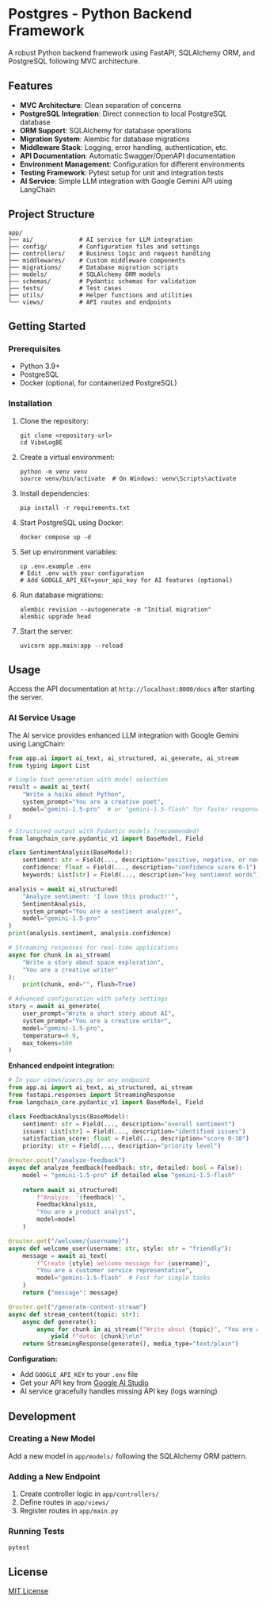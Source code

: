 # Postgres - Python Backend Framework

A robust Python backend framework using FastAPI, SQLAlchemy ORM, and PostgreSQL following MVC architecture.

## Features

- **MVC Architecture**: Clean separation of concerns
- **PostgreSQL Integration**: Direct connection to local PostgreSQL database
- **ORM Support**: SQLAlchemy for database operations
- **Migration System**: Alembic for database migrations
- **Middleware Stack**: Logging, error handling, authentication, etc.
- **API Documentation**: Automatic Swagger/OpenAPI documentation
- **Environment Management**: Configuration for different environments
- **Testing Framework**: Pytest setup for unit and integration tests
- **AI Service**: Simple LLM integration with Google Gemini API using LangChain

## Project Structure

```
app/
├── ai/             # AI service for LLM integration
├── config/         # Configuration files and settings
├── controllers/    # Business logic and request handling
├── middlewares/    # Custom middleware components
├── migrations/     # Database migration scripts
├── models/         # SQLAlchemy ORM models
├── schemas/        # Pydantic schemas for validation
├── tests/          # Test cases
├── utils/          # Helper functions and utilities
└── views/          # API routes and endpoints
```

## Getting Started

### Prerequisites

- Python 3.9+
- PostgreSQL
- Docker (optional, for containerized PostgreSQL)

### Installation

1. Clone the repository:

   ```
   git clone <repository-url>
   cd VibeLogBE
   ```

2. Create a virtual environment:

   ```
   python -m venv venv
   source venv/bin/activate  # On Windows: venv\Scripts\activate
   ```

3. Install dependencies:

   ```
   pip install -r requirements.txt
   ```

4. Start PostgreSQL using Docker:

   ```
   docker compose up -d
   ```

5. Set up environment variables:

   ```
   cp .env.example .env
   # Edit .env with your configuration
   # Add GOOGLE_API_KEY=your_api_key for AI features (optional)
   ```

6. Run database migrations:

   ```
   alembic revision --autogenerate -m "Initial migration"
   alembic upgrade head
   ```

7. Start the server:
   ```
   uvicorn app.main:app --reload
   ```

## Usage

Access the API documentation at `http://localhost:8000/docs` after starting the server.

### AI Service Usage

The AI service provides enhanced LLM integration with Google Gemini using LangChain:

```python
from app.ai import ai_text, ai_structured, ai_generate, ai_stream
from typing import List

# Simple text generation with model selection
result = await ai_text(
    "Write a haiku about Python",
    system_prompt="You are a creative poet",
    model="gemini-1.5-pro"  # or "gemini-1.5-flash" for faster responses
)

# Structured output with Pydantic models (recommended)
from langchain_core.pydantic_v1 import BaseModel, Field

class SentimentAnalysis(BaseModel):
    sentiment: str = Field(..., description="positive, negative, or neutral")
    confidence: float = Field(..., description="confidence score 0-1")
    keywords: List[str] = Field(..., description="key sentiment words")

analysis = await ai_structured(
    "Analyze sentiment: 'I love this product!'",
    SentimentAnalysis,
    system_prompt="You are a sentiment analyzer",
    model="gemini-1.5-pro"
)
print(analysis.sentiment, analysis.confidence)

# Streaming responses for real-time applications
async for chunk in ai_stream(
    "Write a story about space exploration",
    "You are a creative writer"
):
    print(chunk, end="", flush=True)

# Advanced configuration with safety settings
story = await ai_generate(
    user_prompt="Write a short story about AI",
    system_prompt="You are a creative writer",
    model="gemini-1.5-pro",
    temperature=0.9,
    max_tokens=500
)
```

**Enhanced endpoint integration:**

```python
# In your views/users.py or any endpoint  
from app.ai import ai_text, ai_structured, ai_stream
from fastapi.responses import StreamingResponse
from langchain_core.pydantic_v1 import BaseModel, Field

class FeedbackAnalysis(BaseModel):
    sentiment: str = Field(..., description="overall sentiment")
    issues: List[str] = Field(..., description="identified issues")
    satisfaction_score: float = Field(..., description="score 0-10")
    priority: str = Field(..., description="priority level")

@router.post("/analyze-feedback")
async def analyze_feedback(feedback: str, detailed: bool = False):
    model = "gemini-1.5-pro" if detailed else "gemini-1.5-flash"
    
    return await ai_structured(
        f"Analyze: '{feedback}'",
        FeedbackAnalysis,
        "You are a product analyst",
        model=model
    )

@router.get("/welcome/{username}")
async def welcome_user(username: str, style: str = "friendly"):
    message = await ai_text(
        f"Create {style} welcome message for {username}",
        "You are a customer service representative",
        model="gemini-1.5-flash"  # Fast for simple tasks
    )
    return {"message": message}

@router.get("/generate-content-stream")
async def stream_content(topic: str):
    async def generate():
        async for chunk in ai_stream(f"Write about {topic}", "You are a writer"):
            yield f"data: {chunk}\n\n"
    return StreamingResponse(generate(), media_type="text/plain")
```

**Configuration:**

- Add `GOOGLE_API_KEY` to your `.env` file
- Get your API key from [Google AI Studio](https://makersuite.google.com/app/apikey)
- AI service gracefully handles missing API key (logs warning)

## Development

### Creating a New Model

Add a new model in `app/models/` following the SQLAlchemy ORM pattern.

### Adding a New Endpoint

1. Create controller logic in `app/controllers/`
2. Define routes in `app/views/`
3. Register routes in `app/main.py`

### Running Tests

```
pytest
```

## License

[MIT License](LICENSE)
